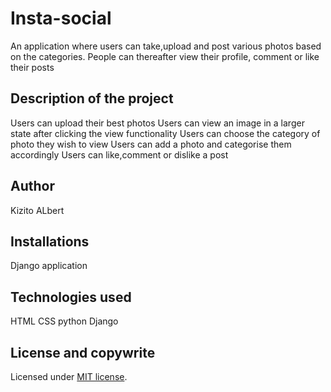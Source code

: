 # Insta-social

An application where users can take,upload and post various photos based on the categories. People can thereafter view their profile, comment or like their posts

## Description of the project

Users can upload their best photos
Users can view an image in a larger state after clicking the view functionality
Users can choose the category of photo they wish to view
Users can add a photo and categorise them accordingly
Users can like,comment or dislike a post

## Author

Kizito ALbert


## Installations

Django application


## Technologies used


HTML
CSS
python
Django
## License and copywrite



Licensed under [MIT license](LICENSE).



 